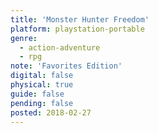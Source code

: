 ```yaml
---
title: 'Monster Hunter Freedom'
platform: playstation-portable
genre:
  - action-adventure
  - rpg
note: 'Favorites Edition'
digital: false
physical: true
guide: false
pending: false
posted: 2018-02-27
---
```

